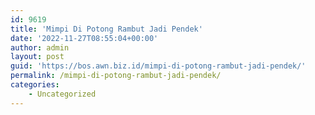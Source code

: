 ```yaml
---
id: 9619
title: 'Mimpi Di Potong Rambut Jadi Pendek'
date: '2022-11-27T08:55:04+00:00'
author: admin
layout: post
guid: 'https://bos.awn.biz.id/mimpi-di-potong-rambut-jadi-pendek/'
permalink: /mimpi-di-potong-rambut-jadi-pendek/
categories:
    - Uncategorized
---
```


